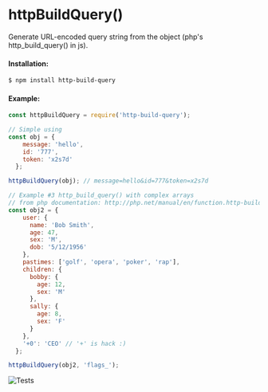 # httpBuildQuery() 

Generate URL-encoded query string from the object (php's http_build_query() in js).

#### Installation:

```sh
$ npm install http-build-query
```

#### Example:

```javascript
const httpBuildQuery = require('http-build-query');

// Simple using
const obj = {
    message: 'hello',
    id: '777',
    token: 'x2s7d'
  };

httpBuildQuery(obj); // message=hello&id=777&token=x2s7d

// Example #3 http_build_query() with complex arrays
// from php documentation: http://php.net/manual/en/function.http-build-query.php
const obj2 = {
    user: {
      name: 'Bob Smith',
      age: 47,
      sex: 'M',
      dob: '5/12/1956'
    },
    pastimes: ['golf', 'opera', 'poker', 'rap'],
    children: {
      bobby: {
        age: 12,
        sex: 'M'
      },
      sally: {
        age: 8,
        sex: 'F'
      }
    },
    '+0': 'CEO' // '+' is hack :)
  };

httpBuildQuery(obj2, 'flags_'); 
```

![Tests](https://github.com/vladzadvorny/http-build-query/tests/tests.png "Result Example #3 http_build_query()")